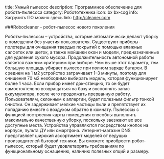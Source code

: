   title: Умный пылесос 
  description: Программное обеспечение для робота-пылесоса 
  category: Робототехника 
  icon: bx bx-cog 
  info: Загрузить ПО можно здесь 
  link: http://cleaner.com

  ###Robocleaner - робот-пылесос нового поколения

  Роботы-пылесосы – устройства, которые автоматически делают уборку в помещении без участия пользователя. Существуют приборы-полотеры для очищения твердых покрытий с помощью влажных салфеток или щеток, а также мойщики окон и модели, предназначенные для удаления сухого мусора. Продолжительность автономной работы является важным критерием при выборе. Чем выше этот параметр, тем большую площадь убирает пылесос при полном заряде батареи. В среднем на 1 м2 устройство затрачивает 1–3 минуты, поэтому для очищения 70 м2 необходимо выбирать модель, которая функционирует более 1 часа. Если прибор имеет док-станцию, то он будет самостоятельно возвращаться на базу и восполнять запас аккумулятора, после чего продолжать прерванную работу. Пользователям, склонным к аллергии, будет полезным фильтр тонкой очистки. Он задерживает мелкие частицы пыли и препятствует их попаданию вместе с воздухом обратно в комнату. Пылесосы с функцией построения карты помещения способны выполнить максимально качественную уборку, поскольку заезжают во все доступные места. Устройства управляются посредством кнопок на корпусе, пульта ДУ или смартфона. Интернет-магазин DNS представляет широкий ассортимент моделей от ведущих производителей бытовой техники. Вы сможете приобрести робот-пылесос, который будет удовлетворять требованиям по функциональному оснащению, наличию полезных опций и размеру.